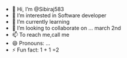 - 👋 Hi, I’m @Sibiraj583
- 👀 I’m interested in Software developer
- 🌱 I’m currently learning 
- 💞️ I’m looking to collaborate on ... march 2nd
- 📫 To reach me,call me
- 😄 Pronouns: ...
- ⚡ Fun fact: 1 + 1 =2

<!---
Sibiraj583/Sibiraj583 is a ✨ special ✨ repository because its `README.md` (this file) appears on your GitHub profile.
You can click the Preview link to take a look at your changes.
--->
